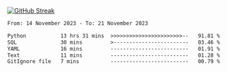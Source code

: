 [![GitHub Streak](https://streak-stats.demolab.com?user=renren-017&theme=sea&hide_border=true&background=DD272700)](https://git.io/streak-stats)

<!--START_SECTION:waka-->

```txt
From: 14 November 2023 - To: 21 November 2023

Python           13 hrs 31 mins  >>>>>>>>>>>>>>>>>>>>>>>--   91.81 %
SQL              30 mins         >------------------------   03.46 %
YAML             16 mins         -------------------------   01.91 %
Text             11 mins         -------------------------   01.28 %
GitIgnore file   7 mins          -------------------------   00.79 %
```

<!--END_SECTION:waka-->
